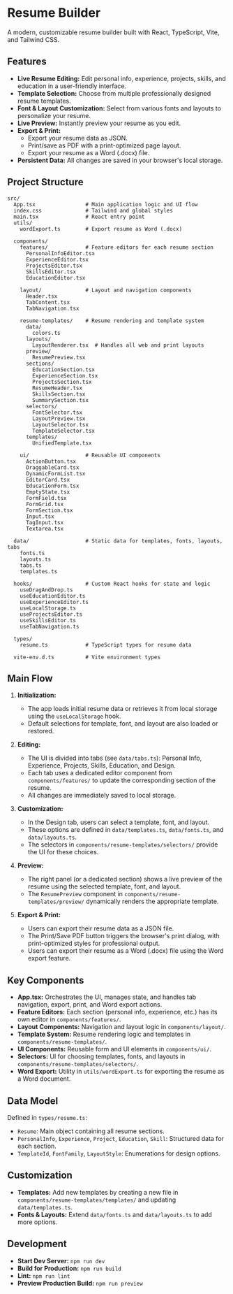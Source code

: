 # Resume Builder

A modern, customizable resume builder built with React, TypeScript, Vite, and Tailwind CSS.

## Features

- **Live Resume Editing:** Edit personal info, experience, projects, skills, and education in a user-friendly interface.
- **Template Selection:** Choose from multiple professionally designed resume templates.
- **Font & Layout Customization:** Select from various fonts and layouts to personalize your resume.
- **Live Preview:** Instantly preview your resume as you edit.
- **Export & Print:**
  - Export your resume data as JSON.
  - Print/save as PDF with a print-optimized page layout.
  - Export your resume as a Word (.docx) file.
- **Persistent Data:** All changes are saved in your browser's local storage.

## Project Structure

```
src/
  App.tsx                # Main application logic and UI flow
  index.css              # Tailwind and global styles
  main.tsx               # React entry point
  utils/
    wordExport.ts        # Export resume as Word (.docx)

  components/
    features/            # Feature editors for each resume section
      PersonalInfoEditor.tsx
      ExperienceEditor.tsx
      ProjectsEditor.tsx
      SkillsEditor.tsx
      EducationEditor.tsx

    layout/              # Layout and navigation components
      Header.tsx
      TabContent.tsx
      TabNavigation.tsx

    resume-templates/    # Resume rendering and template system
      data/
        colors.ts
      layouts/
        LayoutRenderer.tsx  # Handles all web and print layouts
      preview/
        ResumePreview.tsx
      sections/
        EducationSection.tsx
        ExperienceSection.tsx
        ProjectsSection.tsx
        ResumeHeader.tsx
        SkillsSection.tsx
        SummarySection.tsx
      selectors/
        FontSelector.tsx
        LayoutPreview.tsx
        LayoutSelector.tsx
        TemplateSelector.tsx
      templates/
        UnifiedTemplate.tsx

    ui/                  # Reusable UI components
      ActionButton.tsx
      DraggableCard.tsx
      DynamicFormList.tsx
      EditorCard.tsx
      EducationForm.tsx
      EmptyState.tsx
      FormField.tsx
      FormGrid.tsx
      FormSection.tsx
      Input.tsx
      TagInput.tsx
      Textarea.tsx

  data/                  # Static data for templates, fonts, layouts, tabs
    fonts.ts
    layouts.ts
    tabs.ts
    templates.ts

  hooks/                 # Custom React hooks for state and logic
    useDragAndDrop.ts
    useEducationEditor.ts
    useExperienceEditor.ts
    useLocalStorage.ts
    useProjectsEditor.ts
    useSkillsEditor.ts
    useTabNavigation.ts

  types/
    resume.ts            # TypeScript types for resume data

  vite-env.d.ts          # Vite environment types
```

## Main Flow

1. **Initialization:**
   - The app loads initial resume data or retrieves it from local storage using the `useLocalStorage` hook.
   - Default selections for template, font, and layout are also loaded or restored.

2. **Editing:**
   - The UI is divided into tabs (see `data/tabs.ts`): Personal Info, Experience, Projects, Skills, Education, and Design.
   - Each tab uses a dedicated editor component from `components/features/` to update the corresponding section of the resume.
   - All changes are immediately saved to local storage.

3. **Customization:**
   - In the Design tab, users can select a template, font, and layout.
   - These options are defined in `data/templates.ts`, `data/fonts.ts`, and `data/layouts.ts`.
   - The selectors in `components/resume-templates/selectors/` provide the UI for these choices.

4. **Preview:**
   - The right panel (or a dedicated section) shows a live preview of the resume using the selected template, font, and layout.
   - The `ResumePreview` component in `components/resume-templates/preview/` dynamically renders the appropriate template.

5. **Export & Print:**
   - Users can export their resume data as a JSON file.
   - The Print/Save PDF button triggers the browser's print dialog, with print-optimized styles for professional output.
   - Users can export their resume as a Word (.docx) file using the Word export feature.

## Key Components

- **App.tsx:** Orchestrates the UI, manages state, and handles tab navigation, export, print, and Word export actions.
- **Feature Editors:** Each section (personal info, experience, etc.) has its own editor in `components/features/`.
- **Layout Components:** Navigation and layout logic in `components/layout/`.
- **Template System:** Resume rendering logic and templates in `components/resume-templates/`.
- **UI Components:** Reusable form and UI elements in `components/ui/`.
- **Selectors:** UI for choosing templates, fonts, and layouts in `components/resume-templates/selectors/`.
- **Word Export:** Utility in `utils/wordExport.ts` for exporting the resume as a Word document.

## Data Model

Defined in `types/resume.ts`:
- `Resume`: Main object containing all resume sections.
- `PersonalInfo`, `Experience`, `Project`, `Education`, `Skill`: Structured data for each section.
- `TemplateId`, `FontFamily`, `LayoutStyle`: Enumerations for design options.

## Customization

- **Templates:** Add new templates by creating a new file in `components/resume-templates/templates/` and updating `data/templates.ts`.
- **Fonts & Layouts:** Extend `data/fonts.ts` and `data/layouts.ts` to add more options.

## Development

- **Start Dev Server:** `npm run dev`
- **Build for Production:** `npm run build`
- **Lint:** `npm run lint`
- **Preview Production Build:** `npm run preview`
